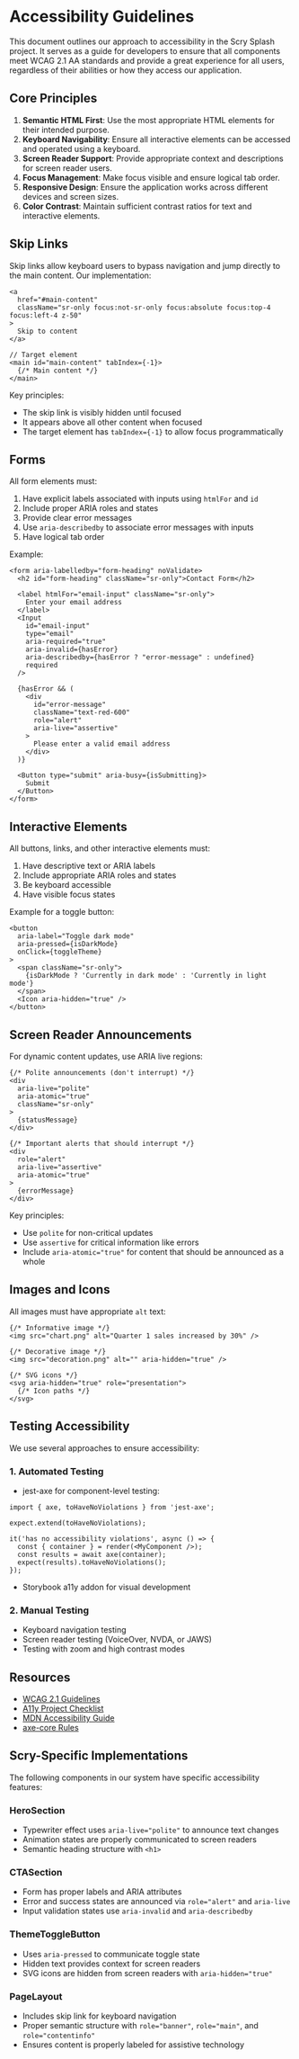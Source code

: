 # Accessibility Guidelines

This document outlines our approach to accessibility in the Scry Splash project. It serves as a guide for developers to ensure that all components meet WCAG 2.1 AA standards and provide a great experience for all users, regardless of their abilities or how they access our application.

## Core Principles

1. **Semantic HTML First**: Use the most appropriate HTML elements for their intended purpose.
2. **Keyboard Navigability**: Ensure all interactive elements can be accessed and operated using a keyboard.
3. **Screen Reader Support**: Provide appropriate context and descriptions for screen reader users.
4. **Focus Management**: Make focus visible and ensure logical tab order.
5. **Responsive Design**: Ensure the application works across different devices and screen sizes.
6. **Color Contrast**: Maintain sufficient contrast ratios for text and interactive elements.

## Skip Links

Skip links allow keyboard users to bypass navigation and jump directly to the main content. Our implementation:

```tsx
<a 
  href="#main-content" 
  className="sr-only focus:not-sr-only focus:absolute focus:top-4 focus:left-4 z-50"
>
  Skip to content
</a>

// Target element
<main id="main-content" tabIndex={-1}>
  {/* Main content */}
</main>
```

Key principles:
- The skip link is visibly hidden until focused
- It appears above all other content when focused
- The target element has `tabIndex={-1}` to allow focus programmatically

## Forms

All form elements must:

1. Have explicit labels associated with inputs using `htmlFor` and `id`
2. Include proper ARIA roles and states
3. Provide clear error messages
4. Use `aria-describedby` to associate error messages with inputs
5. Have logical tab order

Example:

```tsx
<form aria-labelledby="form-heading" noValidate>
  <h2 id="form-heading" className="sr-only">Contact Form</h2>
  
  <label htmlFor="email-input" className="sr-only">
    Enter your email address
  </label>
  <Input
    id="email-input"
    type="email"
    aria-required="true"
    aria-invalid={hasError}
    aria-describedby={hasError ? "error-message" : undefined}
    required
  />
  
  {hasError && (
    <div 
      id="error-message" 
      className="text-red-600" 
      role="alert"
      aria-live="assertive"
    >
      Please enter a valid email address
    </div>
  )}
  
  <Button type="submit" aria-busy={isSubmitting}>
    Submit
  </Button>
</form>
```

## Interactive Elements

All buttons, links, and other interactive elements must:

1. Have descriptive text or ARIA labels
2. Include appropriate ARIA roles and states
3. Be keyboard accessible
4. Have visible focus states

Example for a toggle button:

```tsx
<button
  aria-label="Toggle dark mode"
  aria-pressed={isDarkMode}
  onClick={toggleTheme}
>
  <span className="sr-only">
    {isDarkMode ? 'Currently in dark mode' : 'Currently in light mode'}
  </span>
  <Icon aria-hidden="true" />
</button>
```

## Screen Reader Announcements

For dynamic content updates, use ARIA live regions:

```tsx
{/* Polite announcements (don't interrupt) */}
<div 
  aria-live="polite"
  aria-atomic="true"
  className="sr-only"
>
  {statusMessage}
</div>

{/* Important alerts that should interrupt */}
<div 
  role="alert"
  aria-live="assertive"
  aria-atomic="true"
>
  {errorMessage}
</div>
```

Key principles:
- Use `polite` for non-critical updates
- Use `assertive` for critical information like errors
- Include `aria-atomic="true"` for content that should be announced as a whole

## Images and Icons

All images must have appropriate `alt` text:

```tsx
{/* Informative image */}
<img src="chart.png" alt="Quarter 1 sales increased by 30%" />

{/* Decorative image */}
<img src="decoration.png" alt="" aria-hidden="true" />

{/* SVG icons */}
<svg aria-hidden="true" role="presentation">
  {/* Icon paths */}
</svg>
```

## Testing Accessibility

We use several approaches to ensure accessibility:

### 1. Automated Testing

- jest-axe for component-level testing:

```tsx
import { axe, toHaveNoViolations } from 'jest-axe';

expect.extend(toHaveNoViolations);

it('has no accessibility violations', async () => {
  const { container } = render(<MyComponent />);
  const results = await axe(container);
  expect(results).toHaveNoViolations();
});
```

- Storybook a11y addon for visual development

### 2. Manual Testing

- Keyboard navigation testing
- Screen reader testing (VoiceOver, NVDA, or JAWS)
- Testing with zoom and high contrast modes

## Resources

- [WCAG 2.1 Guidelines](https://www.w3.org/TR/WCAG21/)
- [A11y Project Checklist](https://www.a11yproject.com/checklist/)
- [MDN Accessibility Guide](https://developer.mozilla.org/en-US/docs/Web/Accessibility)
- [axe-core Rules](https://github.com/dequelabs/axe-core/blob/master/doc/rule-descriptions.md)

## Scry-Specific Implementations

The following components in our system have specific accessibility features:

### HeroSection

- Typewriter effect uses `aria-live="polite"` to announce text changes
- Animation states are properly communicated to screen readers
- Semantic heading structure with `<h1>`

### CTASection

- Form has proper labels and ARIA attributes
- Error and success states are announced via `role="alert"` and `aria-live`
- Input validation states use `aria-invalid` and `aria-describedby`

### ThemeToggleButton

- Uses `aria-pressed` to communicate toggle state
- Hidden text provides context for screen readers
- SVG icons are hidden from screen readers with `aria-hidden="true"`

### PageLayout

- Includes skip link for keyboard navigation
- Proper semantic structure with `role="banner"`, `role="main"`, and `role="contentinfo"`
- Ensures content is properly labeled for assistive technology